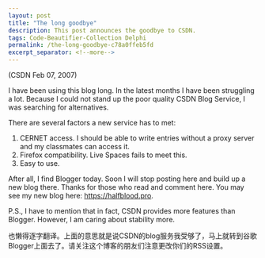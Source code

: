 ```yaml
---
layout: post
title: "The long goodbye"
description: This post announces the goodbye to CSDN.
tags: Code-Beautifier-Collection Delphi
permalink: /the-long-goodbye-c78a0ffeb5fd
excerpt_separator: <!--more-->
---
```

(CSDN Feb 07, 2007)

I have been using this blog long. In the latest months I have been struggling a lot. Because I could not stand up the poor quality CSDN Blog Service, I was searching for alternatives.
<!--more-->

There are several factors a new service has to met:

1. CERNET access. I should be able to write entries without a proxy server and my classmates can access it.
1. Firefox compatibility. Live Spaces fails to meet this.
1. Easy to use.

After all, I find Blogger today. Soon I will stop posting here and build up a new blog there. Thanks for those who read and comment here. You may see my new blog here: https://halfblood.pro.

P.S., I have to mention that in fact, CSDN provides more features than Blogger. However, I am caring about stability more.

也懒得逐字翻译。上面的意思就是说CSDN的blog服务我受够了，马上就转到谷歌Blogger上面去了。请关注这个博客的朋友们注意更改你们的RSS设置。
